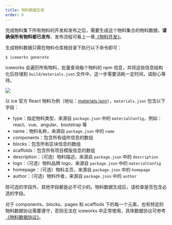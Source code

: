 ```yaml
---
title: 物料数据生成
order: 6
---
```


完成物料集下所有物料的开发和发布之后，需要生成这个物料集合的物料数据，**请确保所有物料都已发布**，发布流程可看上一章[《物料开发》](/docs/materials/guide/dev.md)。

生成物料数据只需在物料仓库根目录下执行以下命令即可：

```bash
$ iceworks generate
```

iceworks 会遍历所有物料，批量查询每个物料的 npm 信息，并将这些信息结构化后存储到 `build/materials.json` 文件中，这一步需要消耗一定时间，请耐心等待。

![](https://img.alicdn.com/tfs/TB1TdCVcEGF3KVjSZFoXXbmpFXa-671-318.png)

以 ice 官方 React 物料为例（地址：[materials.json](https://ice.alicdn.com/assets/react-materials.json)），`materials.json` 包含以下字段：

- type：指定物料类型，来源自 `package.json` 中的 `materialConfig`，例如： react、vue、angular、bootstrap 等
- name：物料名称，来源自 `package.json` 中的 `name`
- components：包含所有组件信息的数组
- blocks：包含所有区块信息的数组
- scaffolds：包含所有项目模版信息的数组
- description：（可选）物料描述，来源自 `package.json` 中的 `description`
- logo：（可选）物料品牌 logo，来源自 `package.json` 中的 `materialConfig`
- homepage：（可选）物料主页，来源自 `package.json` 中的 `homepage`
- author：（可选）物料作者，来源自 `package.json` 中的 `author`

除可选的字段外，其他字段都是必不可少的。物料数据生成后，请检查是否包含必选的字段。

对于 components、blocks、pages 和 scafflods 下的每一个元素，也有特定的物料数据协议需要遵守，否则无法在 iceworks 中正常使用，具体数据协议可参考 [《物料数据协议》](/docs/materials/reference/protocol.md)。
